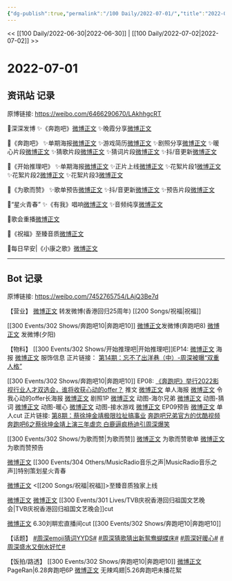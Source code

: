 ```yaml
---
{"dg-publish":true,"permalink":"/100 Daily/2022-07-01/","title":"2022-07-01","created":"2022-12-04T23:48:56.000+08:00","updated":"2023-04-11T14:46:33.000+08:00"}
---
```



<< [[100 Daily/2022-06-30\|2022-06-30]] | [[100 Daily/2022-07-02\|2022-07-02]] >>

# 2022-07-01

## 资讯站 记录

原博链接: https://weibo.com/6466290670/LAkhhgcRT

🌟深深发博
✨《奔跑吧》[微博正文](https://m.weibo.cn/6466290670/4786505657090696)
✨晚霞分享[微博正文](https://m.weibo.cn/6466290670/4786550460384665)

🌟《奔跑吧》
✨单期海报[微博正文](https://m.weibo.cn/6466290670/4786364552315110)
✨游戏简历[微博正文](https://m.weibo.cn/6466290670/4786387767005620)
✨剧照分享[微博正文](https://m.weibo.cn/6466290670/4786465022674592)
✨暖心片段[微博正文](https://m.weibo.cn/6466290670/4786542717964423)
✨猜歌片段[微博正文](https://m.weibo.cn/6466290670/4786544160017112)
✨猜词片段[微博正文](https://m.weibo.cn/6466290670/4786546106176227)
✨抖/音更新[微博正文](https://m.weibo.cn/6466290670/4786576360476049)

🌟《开始推理吧》
✨单期海报[微博正文](https://m.weibo.cn/6466290670/4786363897219196)
✨正片上线[微博正文](https://m.weibo.cn/6466290670/4786479726858048)
✨花絮片段1[微博正文](https://m.weibo.cn/6466290670/4786510454330422)
✨花絮片段2[微博正文](https://m.weibo.cn/6466290670/4786511016890923)
✨花絮片段3[微博正文](https://m.weibo.cn/6466290670/4786513567286387)

🌟《为歌而赞》
✨歌单预告[微博正文](https://m.weibo.cn/6466290670/4786396268855494)
✨抖/音更新[微博正文](https://m.weibo.cn/6466290670/4786419887506391)
✨预告片段[微博正文](https://m.weibo.cn/6466290670/4786454172275415)

🌟“星火青春”
✨《有我》唱响[微博正文](https://m.weibo.cn/6466290670/4786389578679467)
✨音频纯享[微博正文](https://m.weibo.cn/6466290670/4786421750303351)

🌟歌会重播[微博正文](https://m.weibo.cn/6466290670/4786472853443566)

🌟《祝福》至臻音质[微博正文](https://m.weibo.cn/6466290670/4786454775206983)

🌟每日早安|《小康之歌》[微博正文](https://m.weibo.cn/6466290670/4786342008195471)

---
## Bot 记录

原博链接: https://weibo.com/7452765754/LAjQ3Be7d

【营业】
[微博正文](https://weibo.com/1736988591/LAaIzwFun) 转发微博(香港回归25周年) [[200 Songs/祝福\|祝福]]

[[300 Events/302 Shows/奔跑吧10\|奔跑吧10]]
[微博正文](https://weibo.com/1736988591/LAimR5iBj)发微博(奔跑吧8)
[微博正文](https://weibo.com/1736988591/LAjv09uUX) 发微博(夕阳)

【物料】
[[300 Events/302 Shows/开始推理吧\|开始推理吧]]EP14:
[微博正文](https://weibo.com/2162247381/LAeDCFKUJ) 海报
[微博正文](https://weibo.com/7710473200/LAiIdxeA7) 服饰信息
正片链接：
[第14期：忘不了出洋巷（中）-周深被曝“双重人格”](https://weibo.cn/sinaurl?u=https%3A%2F%2Fv.qq.com%2Fx%2Fcover%2Fmzc00200da1kzzi%2Fi0043udjdg8.html)

[[300 Events/302 Shows/奔跑吧10\|奔跑吧10]] EP08:
[《奔跑吧》举行2022影视行业人才双选会，谁将收获心动的offer？](https://weibo.cn/sinaurl?u=https%3A%2F%2Fmp.weixin.qq.com%2Fs%2FimAkQL-2_mq_a4tdRDHxmQ) 推文
[微博正文](https://weibo.com/5242381821/LAeDS7hiS) 单人海报
[微博正文](https://weibo.com/5242381821/LAfe7mo0l) 令我心动的offer长海报
[微博正文](https://weibo.com/5242381821/LAh7TyhkV) 剧照1P
[微博正文](https://weibo.com/5242381821/LAjbp7UXb) 动图-海尔兄弟
[微博正文](https://weibo.com/5242381821/LAjdu0fE8) 动图-猜词
[微博正文](https://weibo.com/5242381821/LAjgV3dym) 动图-暖心
[微博正文](https://weibo.com/5242381821/LAjugmqyc) 动图-接水游戏
[微博正文](https://weibo.com/5242381821/LAjDeuqOi) EP09预告
[微博正文](https://weibo.com/1591169702/LAjD7lG6T) 单人cut
正片链接:
[第8期：蔡徐坤金靖极限拉扯搞事业](https://weibo.cn/sinaurl?u=https%3A%2F%2Fv.qq.com%2Fx%2Fcover%2Fmzc002004rwz4u7%2Fe0043iupwnn.html)
[奔跑吧兄弟官方的优酷视频](https://weibo.cn/sinaurl?u=https%3A%2F%2Fv.youku.com%2Fv_show%2Fid_XNTg2OTY0Mjk1Ng%3D%3D.html%3Fscm%3D20140719.manual.15365.video_XNTg2OTY0Mjk1Ng%253D%253D%26spm%3Da2ha1.14919748_WEBZY_JINGXUAN.drawer2.d_zj1_1)
[奔跑吧6之蔡徐坤金靖上演三年虐恋 白鹿逼疯杨迪引周深爆笑](https://weibo.cn/sinaurl?u=https%3A%2F%2Fwww.iqiyi.com%2Fv_ae1kwz8rbo.html)

[[300 Events/302 Shows/为歌而赞\|为歌而赞]]
[微博正文](https://weibo.com/7565939272/LAfqld8VS) 为歌而赞歌单
[微博正文](https://weibo.com/7565939272/LAgZKdCRA) 为歌而赞预告

[微博正文](https://weibo.com/2210168325/LAf1XfAjO) [[300 Events/304 Others/MusicRadio音乐之声\|MusicRadio音乐之声]]特别策划星火青春

[微博正文](https://weibo.com/1867028705/LAgrgC4iY) <[[200 Songs/祝福\|祝福]]>至臻音质独家上线

[微博正文](https://weibo.com/1371117067/LAiML6lb0) [微博正文](https://m.weibo.cn/1711759320/4786555786363834) [[300 Events/301 Lives/TVB庆祝香港回归祖国文艺晚会\|TVB庆祝香港回归祖国文艺晚会]]cut

[微博正文](https://weibo.com/7568338314/LAeRz6pAm) 6.30刘畊宏直播间cut [[300 Events/302 Shows/奔跑吧10\|奔跑吧10]]

【话题】
[#周深emoji猜词YYDS#](https://s.weibo.com/weibo?q=%23%E5%91%A8%E6%B7%B1emoji%E7%8C%9C%E8%AF%8DYYDS%23)
[#周深猜歌猜出新鸳鸯蝴蝶床#](https://s.weibo.com/weibo?q=%23%E5%91%A8%E6%B7%B1%E7%8C%9C%E6%AD%8C%E7%8C%9C%E5%87%BA%E6%96%B0%E9%B8%B3%E9%B8%AF%E8%9D%B4%E8%9D%B6%E5%BA%8A%23)
[#周深好暖心#](https://s.weibo.com/weibo?q=%23%E5%91%A8%E6%B7%B1%E5%A5%BD%E6%9A%96%E5%BF%83%23)
[#周深盛水又倒水好忙#](https://s.weibo.com/weibo?q=%23%E5%91%A8%E6%B7%B1%E7%9B%9B%E6%B0%B4%E5%8F%88%E5%80%92%E6%B0%B4%E5%A5%BD%E5%BF%99%23)

【饭拍/路透】
[[300 Events/302 Shows/奔跑吧10\|奔跑吧10]]
[微博正文](https://weibo.com/7633014126/LAh6axYgQ) PageRan|6.28奔跑吧6P
[微博正文](https://m.weibo.cn/7495641082/4786559465292553) 无辣鸡翅|5.26奔跑吧未播花絮
